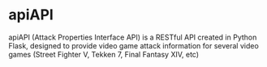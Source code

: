 # apiAPI
apiAPI (Attack Properties Interface API) is a RESTful API created in Python Flask, designed to provide video game attack information for several video games (Street Fighter V, Tekken 7, Final Fantasy XIV, etc)


